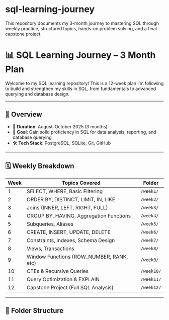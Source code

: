 # sql-learning-journey
This repository documents my 3-month journey to mastering SQL through weekly practice, structured topics, hands-on problem solving, and a final capstone project.
# 📊 SQL Learning Journey – 3 Month Plan

Welcome to my SQL learning repository! This is a 12-week plan I’m following to build and strengthen my skills in SQL, from fundamentals to advanced querying and database design.

---

## 🧭 Overview

- 📅 **Duration**: August–October 2025 (3 months)
- 🧠 **Goal**: Gain solid proficiency in SQL for data analysis, reporting, and database querying
- 🛠️ **Tech Stack**: PostgreSQL, SQLite, Git, GitHub

---

## 🗓️ Weekly Breakdown

| Week | Topics Covered                            | Folder             |
|------|-------------------------------------------|--------------------|
| 1    | SELECT, WHERE, Basic Filtering            | `/week1/`          |
| 2    | ORDER BY, DISTINCT, LIMIT, IN, LIKE       | `/week2/`          |
| 3    | Joins (INNER, LEFT, RIGHT, FULL)          | `/week3/`          |
| 4    | GROUP BY, HAVING, Aggregation Functions   | `/week4/`          |
| 5    | Subqueries, Aliases                       | `/week5/`          |
| 6    | CREATE, INSERT, UPDATE, DELETE            | `/week6/`          |
| 7    | Constraints, Indexes, Schema Design       | `/week7/`          |
| 8    | Views, Transactions                       | `/week8/`          |
| 9    | Window Functions (ROW_NUMBER, RANK, etc)  | `/week9/`          |
| 10   | CTEs & Recursive Queries                  | `/week10/`         |
| 11   | Query Optimization & EXPLAIN              | `/week11/`         |
| 12   | Capstone Project (Full SQL Analysis)      | `/week12/`         |

---

## 📂 Folder Structure

